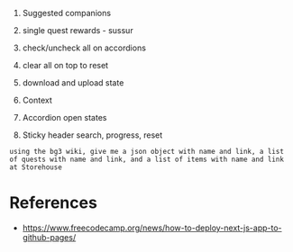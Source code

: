 1. Suggested companions
2. single quest rewards - sussur
3. check/uncheck all on accordions
4. clear all on top to reset
5. download and upload state

6. Context
7. Accordion open states
8. Sticky header search, progress, reset

```
using the bg3 wiki, give me a json object with name and link, a list of quests with name and link, and a list of items with name and link at Storehouse
```

# References

-   https://www.freecodecamp.org/news/how-to-deploy-next-js-app-to-github-pages/
